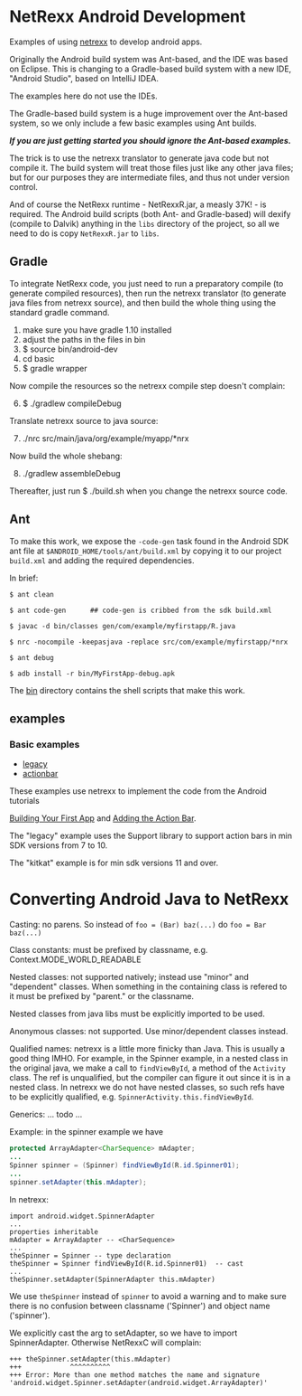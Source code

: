 NetRexx Android Development
==========

Examples of using [netrexx](http://www.netrexx.org/) to develop
android apps.

Originally the Android build system was Ant-based, and the IDE was
based on Eclipse.  This is changing to a Gradle-based build system
with a new IDE, "Android Studio", based on IntelliJ IDEA.

The examples here do not use the IDEs.

The Gradle-based build system is a huge improvement over the Ant-based
system, so we only include a few basic examples using Ant builds.

**_If you are just getting started you should ignore the Ant-based examples._**

The trick is to use the netrexx translator to generate java code but
not compile it.  The build system will treat those files just like any
other java files; but for our purposes they are intermediate files,
and thus not under version control.

And of course the NetRexx runtime - NetRexxR.jar, a measly 37K! - is
required.  The Android build scripts (both Ant- and Gradle-based) will
dexify (compile to Dalvik) anything in the `libs` directory of the
project, so all we need to do is copy `NetRexxR.jar` to `libs`.

## Gradle

To integrate NetRexx code, you just need to run a preparatory
compile (to generate compiled resources), then run the netrexx translator (to generate java files from netrexx source), and then build the whole thing using the standard gradle command.

1.  make sure you have gradle 1.10 installed
2.  adjust the paths in the files in bin
3.  $ source bin/android-dev
4.  cd basic
5.  $ gradle wrapper

Now compile the resources so the netrexx compile step doesn't complain:

6.  $ ./gradlew compileDebug

Translate netrexx source to java source:

7.  ./nrc src/main/java/org/example/myapp/*nrx

Now build the whole shebang:

8.  ./gradlew assembleDebug

Thereafter, just run $ ./build.sh when you change the netrexx source code.

## Ant

To make this work, we expose the `-code-gen` task found in the
Android SDK ant file at `$ANDROID_HOME/tools/ant/build.xml` by copying
it to our project `build.xml` and adding the required dependencies.

  In brief:

```
$ ant clean

$ ant code-gen      ## code-gen is cribbed from the sdk build.xml

$ javac -d bin/classes gen/com/example/myfirstapp/R.java

$ nrc -nocompile -keepasjava -replace src/com/example/myfirstapp/*nrx

$ ant debug

$ adb install -r bin/MyFirstApp-debug.apk
```

The [bin](bin) directory contains the shell scripts that make this work.

## examples

### Basic examples

* [legacy](legacy)
* [actionbar](actionbar)

These examples use netrexx to implement the code from the Android
tutorials

[Building Your First App](http://developer.android.com/training/basics/firstapp/index.html)
and
[Adding the Action Bar](http://developer.android.com/training/basics/actionbar/index.html).

The "legacy" example uses the Support library to support action bars
in min SDK versions from 7 to 10.

The "kitkat" example is for min sdk versions 11 and over.

# Converting Android Java to NetRexx


Casting:  no parens.  So instead of `foo = (Bar) baz(...)` do `foo = Bar baz(...)`

Class constants: must be prefixed by classname, e.g. Context.MODE_WORLD_READABLE

Nested classes: not supported natively; instead use "minor" and
"dependent" classes.  When something in the containing class is
refered to it must be prefixed by "parent." or the classname.

Nested classes from java libs must be explicitly imported to be used.

Anonymous classes:  not supported.  Use minor/dependent classes instead.

Qualified names: netrexx is a little more finicky than Java.  This is
usually a good thing IMHO.  For example, in the Spinner example, in a
nested class in the original java, we make a call to `findViewById`, a
method of the `Activity` class.  The ref is unqualified, but the
compiler can figure it out since it is in a nested class.  In netrexx
we do not have nested classes, so such refs have to be explicitly
qualified, e.g. `SpinnerActivity.this.findViewById`.

Generics:  ... todo ...

Example: in the spinner example we have

```java
protected ArrayAdapter<CharSequence> mAdapter;
...
Spinner spinner = (Spinner) findViewById(R.id.Spinner01);
...
spinner.setAdapter(this.mAdapter);
```

In netrexx:

```netrexx
import android.widget.SpinnerAdapter
...
properties inheritable
mAdapter = ArrayAdapter	-- <CharSequence>
...
theSpinner = Spinner -- type declaration
theSpinner = Spinner findViewById(R.id.Spinner01)  -- cast
...
theSpinner.setAdapter(SpinnerAdapter this.mAdapter)
```

We use `theSpinner` instead of `spinner` to avoid a warning and to
make sure there is no confusion between classname ('Spinner') and
object name ('spinner').

We explicitly cast the arg to setAdapter, so we have to import SpinnerAdapter.  Otherwise NetRexxC will complain:

```
+++ theSpinner.setAdapter(this.mAdapter)
+++            ^^^^^^^^^^
+++ Error: More than one method matches the name and signature 'android.widget.Spinner.setAdapter(android.widget.ArrayAdapter)'
```

